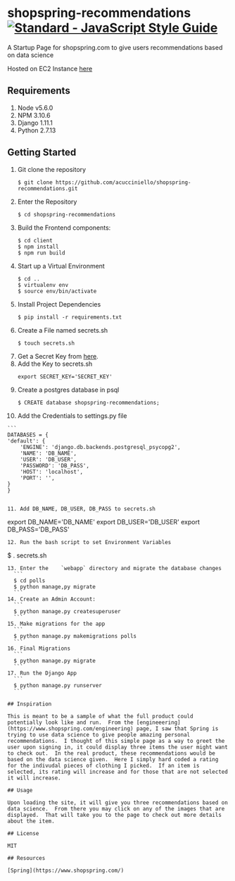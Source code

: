 # shopspring-recommendations   [![Standard - JavaScript Style Guide](https://cdn.rawgit.com/feross/standard/master/badge.svg)](https://github.com/feross/standard     )

A Startup Page for shopspring.com to give users recommendations based on data science

Hosted on EC2 Instance [here](http://ec2-54-172-174-220.compute-1.amazonaws.com/)

## Requirements

1. Node v5.6.0
2. NPM 3.10.6
3. Django 1.11.1
4. Python 2.7.13

## Getting Started
1. Git clone the repository
	```
	$ git clone https://github.com/acucciniello/shopspring-recommendations.git
	```
2. Enter the Repository
	```
	$ cd shopspring-recommendations
	```
3. Build the Frontend components:
   ```
   $ cd client
   $ npm install
   $ npm run build
   ```
4. Start up a Virtual Environment
	```
  	$ cd ..
	$ virtualenv env
	$ source env/bin/activate
	```
5. Install Project Dependencies
	```
	$ pip install -r requirements.txt
	```
6. Create a File named secrets.sh
	```
	$ touch secrets.sh
	```
7. Get a Secret Key from [here](http://www.miniwebtool.com/django-secret-key-generator/).
8. Add the Key to secrets.sh
	```
	export SECRET_KEY='SECRET_KEY'
	```
9. Create a postgres database in psql
	```
	$ CREATE database shopspring-recommendations;
	```
10.  Add the Credentials to settings.py file

	```	
	DATABASES = {
    'default': {
        'ENGINE': 'django.db.backends.postgresql_psycopg2',
        'NAME': 'DB_NAME',
        'USER': 'DB_USER',
        'PASSWORD': 'DB_PASS',
        'HOST': 'localhost',
        'PORT': '',
    }
	}
   ```
   
11. Add DB_NAME, DB_USER, DB_PASS to secrets.sh
  ```
  export DB_NAME='DB_NAME'
  export DB_USER='DB_USER'
  export DB_PASS='DB_PASS'
  ```
12. Run the bash script to set Environment Variables
  ```
  $ . secrets.sh
  ```
13. Enter the	 `webapp` directory and migrate the database changes
	```
	$ cd polls
	$ python manage,py migrate
	```
14. Create an Admin Account:
	```
	$ python manage.py createsuperuser
	```
15. Make migrations for the app
	```
	$ python manage.py makemigrations polls
	```
16. Final Migrations
	```
	$ python manage.py migrate
	```
17. Run the Django App
	```
	$ python manage.py runserver
	```

## Inspiration

This is meant to be a sample of what the full product could potentially look like and run.  From the [engineeering](https://www.shopspring.com/engineering) page, I saw that Spring is trying to use data science to give people amazing personal recommendations.  I thought of this simple page as a way to greet the user upon signing in, it could display three items the user might want to check out.  In the real product, these recommendations would be based on the data science given.  Here I simply hard coded a rating for the indivudal pieces of clothing I picked.  If an item is selected, its rating will increase and for those that are not selected  it will increase.

## Usage

Upon loading the site, it will give you three recommendations based on data science.  From there you may click on any of the images that are displayed.  That will take you to the page to check out more details about the item. 

## License

MIT 

## Resources

[Spring](https://www.shopspring.com/)

